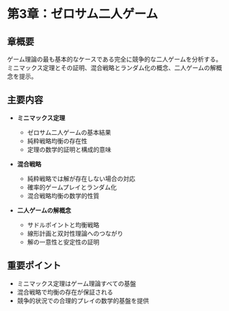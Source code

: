 # 第3章：ゼロサム二人ゲーム

## 章概要
ゲーム理論の最も基本的なケースである完全に競争的な二人ゲームを分析する。ミニマックス定理とその証明、混合戦略とランダム化の概念、二人ゲームの解概念を提示。

## 主要内容
- **ミニマックス定理**
  - ゼロサム二人ゲームの基本結果
  - 純粋戦略均衡の存在性
  - 定理の数学的証明と構成的意味

- **混合戦略**
  - 純粋戦略では解が存在しない場合の対応
  - 確率的ゲームプレイとランダム化
  - 混合戦略均衡の数学的性質

- **二人ゲームの解概念**
  - サドルポイントと均衡戦略
  - 線形計画と双対性理論へのつながり
  - 解の一意性と安定性の証明

## 重要ポイント
- ミニマックス定理はゲーム理論すべての基盤
- 混合戦略で均衡の存在が保証される
- 競争的状況での合理的プレイの数学的基盤を提供